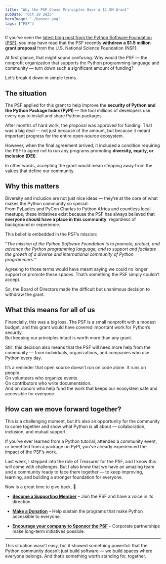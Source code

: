 ```yaml
---
title: "Why the PSF Chose Principles Over a $1.5M Grant"
pubDate: "Oct 28 2025"
heroImage: "./banner.png"
tags: ["PSF"]
---
```


If you’ve seen the
[latest blog post from the Python Software Foundation (PSF)](https://pyfound.blogspot.com/2025/10/NSF-funding-statement.html),
you may have read that the PSF recently **withdrew a $1.5 million grant
proposal** from the U.S. National Science Foundation (NSF).

At first glance, that might sound confusing. Why would the PSF — the nonprofit
organization that supports the Python programming language and community — turn
down such a significant amount of funding?

Let’s break it down in simple terms.

## **The situation**

The PSF applied for this grant to help improve the **security of Python and the
Python Package Index (PyPI)** — the tool millions of developers use every day to
install and share Python packages.

After months of hard work, the proposal was approved for funding. That was a big
deal — not just because of the amount, but because it meant important progress
for the entire open-source ecosystem.

However, when the final agreement arrived, it included a condition requiring the
PSF to agree not to run any programs promoting **diversity, equity, or inclusion
(DEI)**.

In other words, accepting the grant would mean stepping away from the values
that define our community.

## **Why this matters**

Diversity and inclusion are not just nice ideas — they’re at the core of what
makes the Python community so special.  
 From PyLadies and PyCon Charlas to Python Africa and countless local meetups,
these initiatives exist because the PSF has always believed that **everyone
should have a place in this community**, regardless of background or experience.

This belief is embedded in the PSF’s mission:

“_The mission of the Python Software Foundation is to promote, protect, and
advance the Python programming language, and to support and facilitate the
growth of a diverse and international community of Python programmers._”

Agreeing to those terms would have meant saying we could no longer support or
promote these spaces. That’s something the PSF simply couldn’t accept.

So, the Board of Directors made the difficult but unanimous decision to withdraw
the grant.

## **What this means for all of us**

Financially, this was a big loss. The PSF is a small nonprofit with a modest
budget, and this grant would have covered important work for Python’s
security.  
 But keeping our principles intact is worth more than any grant.

Still, this decision also means that the PSF will need more help from the
community — from individuals, organizations, and companies who use Python every
day.

It’s a reminder that open source doesn’t run on code alone. It runs on people.  
 On volunteers who organize events.  
 On contributors who write documentation.  
 And on donors who help fund the work that keeps our ecosystem safe and
accessible for everyone.

## **How can we move forward together?**

This is a challenging moment, but it’s also an opportunity for the community to
come together and show what Python is all about — collaboration, inclusion, and
mutual support.

If you’ve ever learned from a Python tutorial, attended a community event, or
benefited from a package on PyPI, you’ve already experienced the impact of the
PSF’s work.

Last week, I stepped into the role of Treasurer for the PSF, and I know this
will come with challenges. But I also know that we have an amazing team and a
community ready to face them together — to keep improving, learning, and
building a stronger foundation for everyone.

Now is a great time to give back. 💙

- [**Become a Supporting Member**](https://www.python.org/psf/membership/) –
  Join the PSF and have a voice in its direction.

- [**Make a Donation**](https://psfmember.org/civicrm/contribute/transact?reset=1&id=2)
  – Help sustain the programs that make Python accessible to everyone.

- [**Encourage your company to Sponsor the PSF**](https://www.python.org/psf/sponsorship/)
  – Corporate partnerships make long-term initiatives possible.

---

This situation wasn’t easy, but it showed something powerful: that the Python
community doesn’t just build software — we build spaces where everyone belongs.
And that’s something worth standing for, together.
